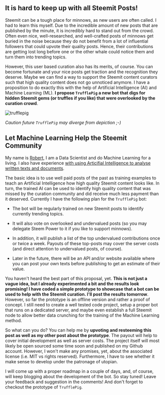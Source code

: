 ## It is hard to keep up with all Steemit Posts!

Steemit can be a tough place for minnows, as new users are often called. I had to learn this myself. Due to the incredible amount of new posts that are published by the minute, it is incredibly hard to stand out from the crowd. Often even nice, well-researched, and well-crafted posts of minnows get buried in the noise because they do not benefit from a lot of influential followers that could upvote their quality posts. Hence, their contributions are getting lost long before one or the other whale could notice them and turn them into trending topics.

However, this user based curation also has its merits, of course. You can become fortunate and your nice posts get traction and the recognition they deserve. Maybe we can find a way to support the Steemit content curators such that high quality content does not go unnoticed anymore. I have a proposition to do exactly this with the help of Artificial Intelligence (AI) and Machine Learning (ML). **I propose `TrufflePig` a new bot that digs for hidden Steemit gems (or truffles if you like) that were overlooked by the curation crowd**.

![trufflepig](https://github.com/SmokinCaterpillar/blog/blob/master/2018_02_04_truffle_pig/cutie.jpg?raw=true)

*Caution future `TrufflePig` may diverge from depiction ;-)*

## Let Machine Learning Help the Steemit Community

My name is [Robert](https://steemit.com/introduceyourself/@smcaterpillar/hello-world-hello-steemit-community-i-m-not-a-big-fan-of-new-year-s-resolutions-but-this-time-i-do-have-one), I am a Data Scientist and do Machine Learning for a living. I also have experience [with using Articifial Intelligence to analyse written texts and documents](https://steemit.com/technology/@smcaterpillar/hitler-putin-erdogan-what-can-an-artificial-intelligence-learn-from-user-comments-youtube).

The basic idea is to use well paid posts of the past as training examples to teach an Artificial Intelligence how high quality Steemit content looks like. In turn, the trained AI can be used to identify high quality content that was missed by the curation community and did receive much less payment than it deserved. Currently I have the following plan for the `TrufflePig` bot:

* The bot will be regularly trained on new Steemit posts to identify currently trending topics.

* It will also vote on overlooked and undervalued posts (so you may delegate Steem Power to it if you like to support minnows).

* In addition, it will publish a list of the top undervalued contributions once or twice a week. Payouts of these top-posts may cover the server costs (and direct attention to undervalued posts, of course).

* Later in the future, there will be an API and/or website available where you can post your own texts before publishing to get an estimate of their value.

You haven't heard the best part of this proposal, yet. **This is not just a vague idea, but I already experimented a bit and the results look promising! I have coded a simple prototype to showcase that a bot can be used to help with the Steemit curation. I'll post the results tomorrow**. However, so far the prototype is an offline version and rather a proof of concept. I still need to create a well tested code project, setup a proper bot that runs on a dedicated server, and maybe even establish a full Steemit node to allow better data crunching for the training of the Machine Learning method.

So what can you do? You can help me by **upvoting and resteeming this post as well as my other post about the prototype**. The payout will help to cover initial development as well as server costs. The project itself will most likely be open sourced some time soon and published on my Github account. However, I won't make any promises, yet, about the associated license (i.e. MIT vs rights reserved). Furthermore, I have to see whether it make sense to develop under the patronage of utopian.

I will come up with a proper roadmap in a couple of days, and, of course, will keep blogging about the development of the bot. So stay tuned! Leave your feedback and suggestion in the comments! And don't forget to checkout the prototype of `TrufflePig`.



